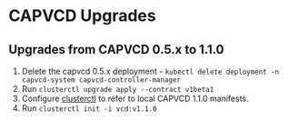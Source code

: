 # CAPVCD Upgrades

## Upgrades from CAPVCD 0.5.x to 1.1.0

1. Delete the capvcd 0.5.x deployment - `kubectl delete deployment -n capvcd-system capvcd-controller-manager`
2. Run `clusterctl upgrade apply --contract v1beta1`
3. Configure [clusterctl](CLUSTERCTL.md#clusterctl_set_up) to refer to local CAPVCD 1.1.0 manifests.
4. Run `clusterctl init -i vcd:v1.1.0`
